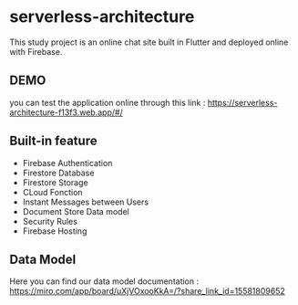 # serverless-architecture
This study project is an online chat site built in Flutter and deployed online with Firebase.
## DEMO
you can test the application online through this link : https://serverless-architecture-f13f3.web.app/#/
## Built-in feature
- Firebase Authentication
- Firestore Database
- Firestore Storage
- CLoud Fonction
- Instant Messages between Users
- Document Store Data model
- Security Rules
- Firebase Hosting
## Data Model
Here you can find our data model documentation :
https://miro.com/app/board/uXjVOxooKkA=/?share_link_id=15581809652
